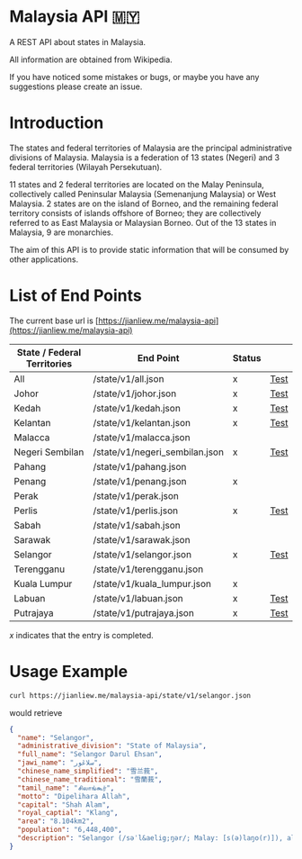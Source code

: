 # Malaysia API 🇲🇾

A REST API about states in Malaysia.

All information are obtained from Wikipedia.

If you have noticed some mistakes or bugs, or maybe you have any suggestions please create an issue.

# Introduction

The states and federal territories of Malaysia are the principal administrative divisions of Malaysia. Malaysia is a federation of 13 states (Negeri) and 3 federal territories (Wilayah Persekutuan).

11 states and 2 federal territories are located on the Malay Peninsula, collectively called Peninsular Malaysia (Semenanjung Malaysia) or West Malaysia. 2 states are on the island of Borneo, and the remaining federal territory consists of islands offshore of Borneo; they are collectively referred to as East Malaysia or Malaysian Borneo. Out of the 13 states in Malaysia, 9 are monarchies.

The aim of this API is to provide static information that will be consumed by other applications.

# List of End Points

The current base url is [https://jianliew.me/malaysia-api](https://jianliew.me/malaysia-api)

| State / Federal Territories | End Point                      | Status |                                                                        |
| --------------------------- | ------------------------------ | ------ | ---------------------------------------------------------------------- |
| All                         | /state/v1/all.json             | x      | [Test](https://jianliew.me/malaysia-api/state/v1/all.json)             |
| Johor                       | /state/v1/johor.json           | x      | [Test](https://jianliew.me/malaysia-api/state/v1/johor.json)           |
| Kedah                       | /state/v1/kedah.json           | x      | [Test](https://jianliew.me/malaysia-api/state/v1/kedah.json)           |
| Kelantan                    | /state/v1/kelantan.json        | x      | [Test](https://jianliew.me/malaysia-api/state/v1/kelantan.json)        |
| Malacca                     | /state/v1/malacca.json         |        |                                                                        |
| Negeri Sembilan             | /state/v1/negeri_sembilan.json | x      | [Test](https://jianliew.me/malaysia-api/state/v1/negeri_sembilan.json) |
| Pahang                      | /state/v1/pahang.json          |        |                                                                        |
| Penang                      | /state/v1/penang.json          | x      |                                                                        |
| Perak                       | /state/v1/perak.json           |        |                                                                        |
| Perlis                      | /state/v1/perlis.json          | x      | [Test](https://jianliew.me/malaysia-api/state/v1/perlis.json)          |
| Sabah                       | /state/v1/sabah.json           |        |                                                                        |
| Sarawak                     | /state/v1/sarawak.json         |        |                                                                        |
| Selangor                    | /state/v1/selangor.json        | x      | [Test](https://jianliew.me/malaysia-api/state/v1/selangor.json)        |
| Terengganu                  | /state/v1/terengganu.json      |        |                                                                        |
| Kuala Lumpur                | /state/v1/kuala_lumpur.json    | x      |                                                                        |
| Labuan                      | /state/v1/labuan.json          | x      | [Test](https://jianliew.me/malaysia-api/state/v1/labuan.json)          |
| Putrajaya                   | /state/v1/putrajaya.json       | x      | [Test](https://jianliew.me/malaysia-api/state/v1/putrajaya.json)       |

_x_ indicates that the entry is completed.

# Usage Example

```bash
curl https://jianliew.me/malaysia-api/state/v1/selangor.json
```

would retrieve

```json
{
  "name": "Selangor",
  "administrative_division": "State of Malaysia",
  "full_name": "Selangor Darul Ehsan",
  "jawi_name": "سلاڠور",
  "chinese_name_simplified": "雪兰莪",
  "chinese_name_traditional": "雪蘭莪",
  "tamil_name": "சிலாங்கூர்",
  "motto": "Dipelihara Allah",
  "capital": "Shah Alam",
  "royal_captial": "Klang",
  "area": "8.104km2",
  "population": "6,448,400",
  "description": "Selangor (/səˈl&aelig;ŋər/; Malay: [s(ə)laŋo(r)]), also known by its Arabic honorific Darul Ehsan, or &quot;Abode of Sincerity&quot;, is one of the 13 states of Malaysia. It is on the west coast of Peninsular Malaysia and is bordered by Perak to the north, Pahang to the east, Negeri Sembilan to the south and the Strait of Malacca to the west. Selangor surrounds the federal territories of Kuala Lumpur and Putrajaya, both of which were previously part of it. The state capital of Selangor is Shah Alam and its royal capital is Klang. Petaling Jaya and Subang Jaya received city status in 2006 and 2019, respectively. Selangor is one of four Malaysian states that contain more than one city with official city status; the others are Sarawak, Johor, and Penang. The state of Selangor has the largest economy in Malaysia in terms of gross domestic product (GDP), with RM 239.968 billion (roughly US$55.5 billion) in 2015, comprising 22.6% of the country's GDP. It is the most developed state in Malaysia; it has good infrastructure such as highways and transport, and has the largest population in Malaysia, a high standard of living and the lowest poverty rate in the country."
}
```
